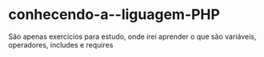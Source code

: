 # conhecendo-a--liguagem-PHP
São apenas exercícios para estudo, onde irei aprender o que são variáveis, operadores, includes e requires 
